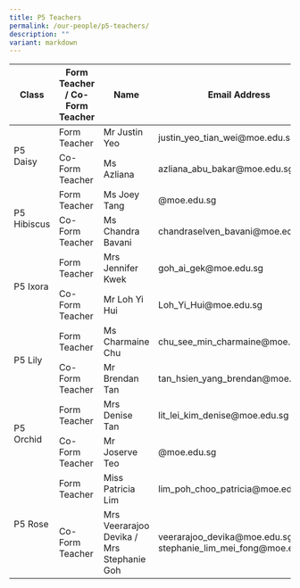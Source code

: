 ```yaml
---
title: P5 Teachers
permalink: /our-people/p5-teachers/
description: ""
variant: markdown
---
```

<table>
<thead>
  <tr>
    <th>Class</th>
    <th>Form Teacher / Co-Form Teacher</th>
    <th>Name</th>
    <th>Email Address</th>
  </tr>
</thead>
<tbody>
  <tr>
    <td rowspan="2">P5 Daisy</td>
    <td>Form Teacher</td>
    <td>Mr Justin Yeo</td>
    <td>justin_yeo_tian_wei@moe.edu.sg</td>
  </tr>
  <tr>
    <td>Co-Form Teacher</td>
    <td>Ms Azliana</td>
    <td>azliana_abu_bakar@moe.edu.sg</td>
  </tr>
  <tr>
    <td rowspan="2">P5 Hibiscus      </td>
    <td>Form Teacher</td>
    <td>Ms Joey Tang</td>
    <td>@moe.edu.sg</td>
  </tr>
  <tr>
    <td>Co-Form Teacher</td>
    <td>Ms Chandra Bavani</td>
    <td>chandraselven_bavani@moe.edu.sg</td>
  </tr>
  <tr>
    <td rowspan="2">P5 Ixora</td>
    <td>Form Teacher</td>
    <td>Mrs Jennifer Kwek</td>
    <td>goh_ai_gek@moe.edu.sg</td>
  </tr>
  <tr>
    <td>Co-Form Teacher</td>
    <td>Mr Loh Yi Hui</td>
    <td>Loh_Yi_Hui@moe.edu.sg</td>
  </tr>
  <tr>
    <td rowspan="2">P5 Lily</td>
    <td>Form Teacher</td>
    <td>Ms Charmaine Chu</td>
    <td>chu_see_min_charmaine@moe.edu.sg</td>
  </tr>
  <tr>
    <td>Co-Form Teacher</td>
    <td>Mr Brendan Tan</td>
    <td>tan_hsien_yang_brendan@moe.edu.sg</td>
  </tr>
  <tr>
    <td rowspan="2">P5 Orchid</td>
    <td>Form Teacher</td>
    <td>Mrs Denise Tan</td>
    <td>lit_lei_kim_denise@moe.edu.sg</td>
  </tr>
  <tr>
    <td>Co-Form Teacher</td>
    <td>Mr Joserve Teo</td>
    <td>@moe.edu.sg</td>
  </tr>
  <tr>
    <td rowspan="2">P5 Rose</td>
    <td>Form Teacher</td>
    <td>Miss Patricia Lim</td>
    <td>lim_poh_choo_patricia@moe.edu.sg</td>
  </tr>
  <tr>
    <td>Co-Form Teacher</td>
    <td>Mrs Veerarajoo Devika / Mrs Stephanie Goh</td>
    <td>veerarajoo_devika@moe.edu.sg / stephanie_lim_mei_fong@moe.edu.sg</td>
  </tr>
</tbody>
</table>